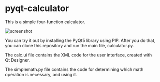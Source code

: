 # pyqt-calculator

This is a simple four-function calculator.

![screenshot](https://i.imgur.com/QLWe0aL.png)

You can try it out by installing the PyQt5 library using PIP. After you do that, you can clone this repository and run the main file, calculator.py.

The calc.ui file contains the XML code for the user interface, created with Qt Designer.

The simplemath.py file contains the code for determining which math operation is necessary, and using it.
